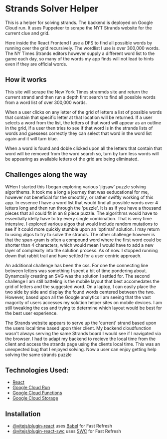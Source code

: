 # Strands Solver Helper

This is a helper for solving strands. The backend is deployed on Google Cloud run. It uses Puppeteer to scrape the NYT Strands website for the current clue and grid.

Here inside the React Frontend I use a DFS to find all possible words by running over the grid recursively. The wordlist I use is over 300,000 words. The NY Times Strands editors however supply a different word list to the game each day, so many of the words my app finds will not lead to hints even if they are official words. 

## How it works
This site will scrape the New York Times stranmds site and return the current strand and then run a depth first search to find all possible words from a word list of over 300,000 words.

When a user clicks on any letter of the grid of letters a list of possible words that contain that specific letter at that location will be returned. If a user selects a word from the list, the letters of that word will appear as an outline in the grid, if a user then tries to see if that word is in the strands lists of words and guessess correctly they can select that word in the word list again and it will turn blue. 

When a word is found and doble clicked upon all the letters that contain that word will be removed from the word search so, turn by turn less words will be appearing as available letters of the grid are being eliminated. 

## Challenges along the way
WHen I started this I began exploring various 'jigsaw' puzzle solving algorithems. It took me a long a journey that was eeducational for me, however not beneficial for the smoothly, or rather swiftly working of this app. In essence I have a word list that would find all possible words over 4 letters long and then run through the 'puzzle'. It is as if you have a thousand pieces that all could fit in an 8 piece puzzle. The algorithms would have to essentially idelly have to try every single combination. That is very time intensive. I explored various algos that would include random mutations to see if it could more quickly stumble upon an 'optimal' solution. I may return to using algos to try to solve the strands. The other challenge however is that the span-gram is often a compound word where the first word could be shorter than 4 characters, which would mean I would have to add a new layer of complexity into the solution process. As of now. I stopped running down that rabbit trail and have settled for a user centric approach. 

An additional challenge has been the css. For one the connecting line between letters was something I spent a bit of time pondering about. Dynamcally creating an SVG was the solution I settled for. The second challenge I am still batteling is the mobile layout that best accomedates the grid of letters and the suggested word. On a laptop, I can easily place the two side by side and display the found words centered between the two. However, based upon all the Google analytics I am seeing that the vast magority of users accesses my solution helper sites on mobile devices. I am still tweaking the css and trying to determine which layout would be best for the best user experience. 

The Strands website appears to serve up the 'current' strand based upon the users local time based upon thier client. My backend cloudfunction wasn't always serving the same Strands board I would see if I navigated via the browser. I had to adapt my backend to recieve the local time from the client and access the strands page using the clients local time. This was an unexpected bug that I enjoyed solving. Now a user can enjoy getting help solving the same strands puzzle 


## Technologies Used:

- [React](https://reactjs.org/)
- [Google Cloud Run](https://cloud.google.com/run)
- [Google Cloud Functions](https://cloud.google.com/functions)
- [Google Cloud Storage](https://cloud.google.com/storage)

## Installation

- [@vitejs/plugin-react](https://github.com/vitejs/vite-plugin-react/blob/main/packages/plugin-react/README.md) uses [Babel](https://babeljs.io/) for Fast Refresh
- [@vitejs/plugin-react-swc](https://github.com/vitejs/vite-plugin-react-swc) uses [SWC](https://swc.rs/) for Fast Refresh
